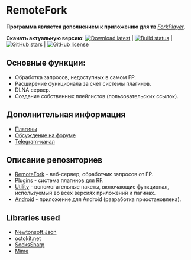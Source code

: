 # RemoteFork

**Программа является дополнением к приложению для тв** [*ForkPlayer*](http://forkplayer.tv/).

**Cкачать актуальную версию**: [![Download latest](https://img.shields.io/github/release/ShutovPS/RemoteFork.svg)](https://github.com/ShutovPS/RemoteFork/releases/latest) | [![Build status](https://ci.appveyor.com/api/projects/status/incpdeg9j6ibll6g?svg=true)](https://ci.appveyor.com/project/ShutovPS/remotefork) | [![GitHub stars](https://img.shields.io/github/stars/ShutovPS/RemoteFork.svg)](https://github.com/ShutovPS/RemoteFork/stargazers) | [![GitHub license](https://img.shields.io/github/license/ShutovPS/RemoteFork.svg)](https://github.com/ShutovPS/RemoteFork/blob/master/LICENSE)

## Основные функции:
- Обработка запросов, недоступных в самом FP.
- Расширение функционала за счет системы плагинов.
- DLNA сервер.
- Создание собственных плейлистов (пользовательских ссылок).
## Дополнительная информация
- [Плагины](https://github.com/ShutovPS/RemoteFork.Plugins#плагины)
- [Обсуждение на форуме](http://forkplayer.tv/forums/forum/remotefork/)
- [Telegram-канал](https://t.me/remotefork)
## Описание репозиториев
- [RemoteFork](https://github.com/ShutovPS/RemoteFork) - веб-сервер, обработчик запросов от FP.
- [Plugins](https://github.com/ShutovPS/RemoteFork.Plugins) - система плагинов для RF.
- [Utility](https://github.com/ShutovPS/RemoteFork.Utility) - вспомогательные пакеты, включающие функционал, используемый во всех версиях приложений и пагинах.
- [Android](https://github.com/ShutovPS/remote_forkplayer_android) - приложение для Android (разработка приостановлена).

## Libraries used

- [Newtonsoft.Json](https://github.com/JamesNK/Newtonsoft.Json)
- [octokit.net](https://github.com/octokit/octokit.net)
- [SocksSharp](https://github.com/extremecodetv/SocksSharp)
- [Mime](https://github.com/hey-red/Mime)
